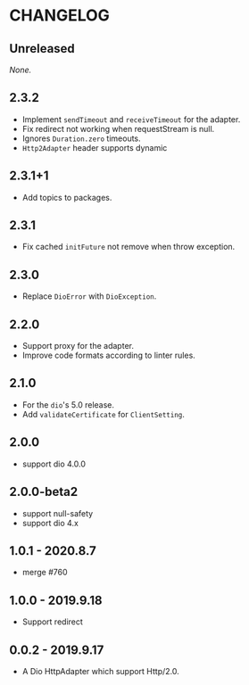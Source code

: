 # CHANGELOG

## Unreleased

*None.*

## 2.3.2

- Implement `sendTimeout` and `receiveTimeout` for the adapter.
- Fix redirect not working when requestStream is null.
- Ignores `Duration.zero` timeouts.
- `Http2Adapter` header supports dynamic

## 2.3.1+1

- Add topics to packages.

## 2.3.1

- Fix cached `initFuture` not remove when throw exception.

## 2.3.0

- Replace `DioError` with `DioException`.

## 2.2.0

- Support proxy for the adapter.
- Improve code formats according to linter rules.

## 2.1.0

- For the `dio`'s 5.0 release.
- Add `validateCertificate` for `ClientSetting`.

## 2.0.0

- support dio 4.0.0

## 2.0.0-beta2

- support null-safety
- support dio 4.x

## 1.0.1 - 2020.8.7

- merge #760

## 1.0.0 - 2019.9.18

- Support redirect

## 0.0.2 - 2019.9.17

- A Dio HttpAdapter which support Http/2.0.
